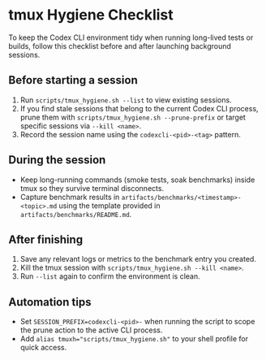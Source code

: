 # tmux Hygiene Checklist

To keep the Codex CLI environment tidy when running long-lived tests or builds,
follow this checklist before and after launching background sessions.

## Before starting a session
1. Run `scripts/tmux_hygiene.sh --list` to view existing sessions.
2. If you find stale sessions that belong to the current Codex CLI process,
   prune them with `scripts/tmux_hygiene.sh --prune-prefix` or target specific
   sessions via `--kill <name>`.
3. Record the session name using the `codexcli-<pid>-<tag>` pattern.

## During the session
- Keep long-running commands (smoke tests, soak benchmarks) inside tmux so they
  survive terminal disconnects.
- Capture benchmark results in `artifacts/benchmarks/<timestamp>-<topic>.md`
  using the template provided in `artifacts/benchmarks/README.md`.

## After finishing
1. Save any relevant logs or metrics to the benchmark entry you created.
2. Kill the tmux session with `scripts/tmux_hygiene.sh --kill <name>`.
3. Run `--list` again to confirm the environment is clean.

## Automation tips
- Set `SESSION_PREFIX=codexcli-<pid>-` when running the script to scope the
  prune action to the active CLI process.
- Add `alias tmuxh="scripts/tmux_hygiene.sh"` to your shell profile for quick
  access.
